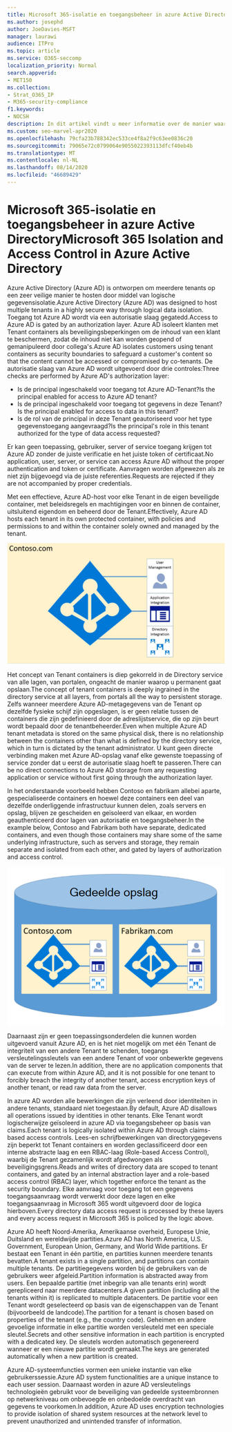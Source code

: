 ```yaml
---
title: Microsoft 365-isolatie en toegangsbeheer in azure Active Directory
ms.author: josephd
author: JoeDavies-MSFT
manager: laurawi
audience: ITPro
ms.topic: article
ms.service: O365-seccomp
localization_priority: Normal
search.appverid:
- MET150
ms.collection:
- Strat_O365_IP
- M365-security-compliance
f1.keywords:
- NOCSH
description: In dit artikel vindt u meer informatie over de manier waarop de gegevens worden geïsoleerd en van toegangsbeheer voor meerdere tenants geïsoleerd binnen Azure Active Directory.
ms.custom: seo-marvel-apr2020
ms.openlocfilehash: 79cfa23b788342ec533ce4f8a2f9c63ee0836c20
ms.sourcegitcommit: 79065e72c0799064e9055022393113dfcf40eb4b
ms.translationtype: MT
ms.contentlocale: nl-NL
ms.lasthandoff: 08/14/2020
ms.locfileid: "46689429"
---
```

# <a name="microsoft-365-isolation-and-access-control-in-azure-active-directory"></a><span data-ttu-id="4bae0-103">Microsoft 365-isolatie en toegangsbeheer in azure Active Directory</span><span class="sxs-lookup"><span data-stu-id="4bae0-103">Microsoft 365 Isolation and Access Control in Azure Active Directory</span></span>

<span data-ttu-id="4bae0-104">Azure Active Directory (Azure AD) is ontworpen om meerdere tenants op een zeer veilige manier te hosten door middel van logische gegevensisolatie.</span><span class="sxs-lookup"><span data-stu-id="4bae0-104">Azure Active Directory (Azure AD) was designed to host multiple tenants in a highly secure way through logical data isolation.</span></span> <span data-ttu-id="4bae0-105">Toegang tot Azure AD wordt via een autorisatie slaag gegatedd.</span><span class="sxs-lookup"><span data-stu-id="4bae0-105">Access to Azure AD is gated by an authorization layer.</span></span> <span data-ttu-id="4bae0-106">Azure AD isoleert klanten met Tenant containers als beveiligingsbeperkingen om de inhoud van een klant te beschermen, zodat de inhoud niet kan worden geopend of gemanipuleerd door collega's.</span><span class="sxs-lookup"><span data-stu-id="4bae0-106">Azure AD isolates customers using tenant containers as security boundaries to safeguard a customer's content so that the content cannot be accessed or compromised by co-tenants.</span></span> <span data-ttu-id="4bae0-107">De autorisatie slaag van Azure AD wordt uitgevoerd door drie controles:</span><span class="sxs-lookup"><span data-stu-id="4bae0-107">Three checks are performed by Azure AD's authorization layer:</span></span>

- <span data-ttu-id="4bae0-108">Is de principal ingeschakeld voor toegang tot Azure AD-Tenant?</span><span class="sxs-lookup"><span data-stu-id="4bae0-108">Is the principal enabled for access to Azure AD tenant?</span></span>
- <span data-ttu-id="4bae0-109">Is de principal ingeschakeld voor toegang tot gegevens in deze Tenant?</span><span class="sxs-lookup"><span data-stu-id="4bae0-109">Is the principal enabled for access to data in this tenant?</span></span>
- <span data-ttu-id="4bae0-110">Is de rol van de principal in deze Tenant geautoriseerd voor het type gegevenstoegang aangevraagd?</span><span class="sxs-lookup"><span data-stu-id="4bae0-110">Is the principal's role in this tenant authorized for the type of data access requested?</span></span>

<span data-ttu-id="4bae0-111">Er kan geen toepassing, gebruiker, server of service toegang krijgen tot Azure AD zonder de juiste verificatie en het juiste token of certificaat.</span><span class="sxs-lookup"><span data-stu-id="4bae0-111">No application, user, server, or service can access Azure AD without the proper authentication and token or certificate.</span></span> <span data-ttu-id="4bae0-112">Aanvragen worden afgewezen als ze niet zijn bijgevoegd via de juiste referenties.</span><span class="sxs-lookup"><span data-stu-id="4bae0-112">Requests are rejected if they are not accompanied by proper credentials.</span></span>

<span data-ttu-id="4bae0-113">Met een effectieve, Azure AD-host voor elke Tenant in de eigen beveiligde container, met beleidsregels en machtigingen voor en binnen de container, uitsluitend eigendom en beheerd door de Tenant.</span><span class="sxs-lookup"><span data-stu-id="4bae0-113">Effectively, Azure AD hosts each tenant in its own protected container, with policies and permissions to and within the container solely owned and managed by the tenant.</span></span>
 
![Azure-container](../media/office-365-isolation-azure-container.png)

<span data-ttu-id="4bae0-115">Het concept van Tenant containers is diep gekorreld in de Directory service van alle lagen, van portalen, ongeacht de manier waarop u permanent gaat opslaan.</span><span class="sxs-lookup"><span data-stu-id="4bae0-115">The concept of tenant containers is deeply ingrained in the directory service at all layers, from portals all the way to persistent storage.</span></span> <span data-ttu-id="4bae0-116">Zelfs wanneer meerdere Azure AD-metagegevens van de Tenant op dezelfde fysieke schijf zijn opgeslagen, is er geen relatie tussen de containers die zijn gedefinieerd door de adreslijstservice, die op zijn beurt wordt bepaald door de tenantbeheerder.</span><span class="sxs-lookup"><span data-stu-id="4bae0-116">Even when multiple Azure AD tenant metadata is stored on the same physical disk, there is no relationship between the containers other than what is defined by the directory service, which in turn is dictated by the tenant administrator.</span></span> <span data-ttu-id="4bae0-117">U kunt geen directe verbinding maken met Azure AD-opslag vanaf elke gewenste toepassing of service zonder dat u eerst de autorisatie slaag hoeft te passeren.</span><span class="sxs-lookup"><span data-stu-id="4bae0-117">There can be no direct connections to Azure AD storage from any requesting application or service without first going through the authorization layer.</span></span>

<span data-ttu-id="4bae0-118">In het onderstaande voorbeeld hebben Contoso en fabrikam allebei aparte, gespecialiseerde containers en hoewel deze containers een deel van dezelfde onderliggende infrastructuur kunnen delen, zoals servers en opslag, blijven ze gescheiden en geïsoleerd van elkaar, en worden geauthenticeerd door lagen van autorisatie en toegangsbeheer.</span><span class="sxs-lookup"><span data-stu-id="4bae0-118">In the example below, Contoso and Fabrikam both have separate, dedicated containers, and even though those containers may share some of the same underlying infrastructure, such as servers and storage, they remain separate and isolated from each other, and gated by layers of authorization and access control.</span></span>
 
![Azure-speciale containers](../media/office-365-isolation-azure-dedicated-containers.png)

<span data-ttu-id="4bae0-120">Daarnaast zijn er geen toepassingsonderdelen die kunnen worden uitgevoerd vanuit Azure AD, en is het niet mogelijk om met één Tenant de integriteit van een andere Tenant te schenden, toegangs versleutelingssleutels van een andere Tenant of voor onbewerkte gegevens van de server te lezen.</span><span class="sxs-lookup"><span data-stu-id="4bae0-120">In addition, there are no application components that can execute from within Azure AD, and it is not possible for one tenant to forcibly breach the integrity of another tenant, access encryption keys of another tenant, or read raw data from the server.</span></span>

<span data-ttu-id="4bae0-121">In azure AD worden alle bewerkingen die zijn verleend door identiteiten in andere tenants, standaard niet toegestaan.</span><span class="sxs-lookup"><span data-stu-id="4bae0-121">By default, Azure AD disallows all operations issued by identities in other tenants.</span></span> <span data-ttu-id="4bae0-122">Elke Tenant wordt logischerwijze geïsoleerd in azure AD via toegangsbeheer op basis van claims.</span><span class="sxs-lookup"><span data-stu-id="4bae0-122">Each tenant is logically isolated within Azure AD through claims-based access controls.</span></span> <span data-ttu-id="4bae0-123">Lees-en schrijfbewerkingen van directorygegevens zijn beperkt tot Tenant containers en worden geclassificeerd door een interne abstracte laag en een RBAC-laag (Role-based Access Control), waarbij de Tenant gezamenlijk wordt afgedwongen als beveiligingsgrens.</span><span class="sxs-lookup"><span data-stu-id="4bae0-123">Reads and writes of directory data are scoped to tenant containers, and gated by an internal abstraction layer and a role-based access control (RBAC) layer, which together enforce the tenant as the security boundary.</span></span> <span data-ttu-id="4bae0-124">Elke aanvraag voor toegang tot een gegevens toegangsaanvraag wordt verwerkt door deze lagen en elke toegangsaanvraag in Microsoft 365 wordt uitgevoerd door de logica hierboven.</span><span class="sxs-lookup"><span data-stu-id="4bae0-124">Every directory data access request is processed by these layers and every access request in Microsoft 365 is policed by the logic above.</span></span>

<span data-ttu-id="4bae0-125">Azure AD heeft Noord-Amerika, Amerikaanse overheid, Europese Unie, Duitsland en wereldwijde partities.</span><span class="sxs-lookup"><span data-stu-id="4bae0-125">Azure AD has North America, U.S. Government, European Union, Germany, and World Wide partitions.</span></span> <span data-ttu-id="4bae0-126">Er bestaat een Tenant in één partitie, en partities kunnen meerdere tenants bevatten.</span><span class="sxs-lookup"><span data-stu-id="4bae0-126">A tenant exists in a single partition, and partitions can contain multiple tenants.</span></span> <span data-ttu-id="4bae0-127">De partitiegegevens worden bij de gebruikers van de gebruikers weer afgeleid.</span><span class="sxs-lookup"><span data-stu-id="4bae0-127">Partition information is abstracted away from users.</span></span> <span data-ttu-id="4bae0-128">Een bepaalde partitie (met inbegrip van alle tenants erin) wordt gerepliceerd naar meerdere datacenters.</span><span class="sxs-lookup"><span data-stu-id="4bae0-128">A given partition (including all the tenants within it) is replicated to multiple datacenters.</span></span> <span data-ttu-id="4bae0-129">De partitie voor een Tenant wordt geselecteerd op basis van de eigenschappen van de Tenant (bijvoorbeeld de landcode).</span><span class="sxs-lookup"><span data-stu-id="4bae0-129">The partition for a tenant is chosen based on properties of the tenant (e.g., the country code).</span></span> <span data-ttu-id="4bae0-130">Geheimen en andere gevoelige informatie in elke partitie worden versleuteld met een speciale sleutel.</span><span class="sxs-lookup"><span data-stu-id="4bae0-130">Secrets and other sensitive information in each partition is encrypted with a dedicated key.</span></span> <span data-ttu-id="4bae0-131">De sleutels worden automatisch gegenereerd wanneer er een nieuwe partitie wordt gemaakt.</span><span class="sxs-lookup"><span data-stu-id="4bae0-131">The keys are generated automatically when a new partition is created.</span></span>

<span data-ttu-id="4bae0-132">Azure AD-systeemfuncties vormen een unieke instantie van elke gebruikerssessie.</span><span class="sxs-lookup"><span data-stu-id="4bae0-132">Azure AD system functionalities are a unique instance to each user session.</span></span> <span data-ttu-id="4bae0-133">Daarnaast worden in azure AD versleutelings technologieën gebruikt voor de beveiliging van gedeelde systeembronnen op netwerkniveau om onbevoegde en onbedoelde overdracht van gegevens te voorkomen.</span><span class="sxs-lookup"><span data-stu-id="4bae0-133">In addition, Azure AD uses encryption technologies to provide isolation of shared system resources at the network level to prevent unauthorized and unintended transfer of information.</span></span>
